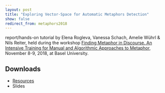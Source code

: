 ```yaml
---
layout: post
title: "Exploring Vector-Space for Automatic Metaphors Detection"
show: false
redirect_from: metaphors2018
---
```


report/hands-on tutorial by Elena Rogleva, Vanessa Schach, Amelie Wührl & Nils Reiter, held during the workshop [Finding Metaphor in Discourse. An Intensive Training for Manual and Algorithmic Approaches to Metaphor](http://dhlab.unibas.ch/finding-metaphor-in-discourse/), November 8-9, 2018, at Basel University.


## Downloads
- [Resources](/assets/2018-11-08-metaphors/Resources.zip)
- Slides